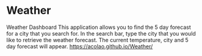 # Weather
Weather Dashboard
This application allows you to find the 5 day forecast for a city that you search for.
In the search bar, type the city that you would like to retrieve the weather forecast.
The current temperature, city and 5 day forecast will appear.
https://acolao.github.io/Weather/
